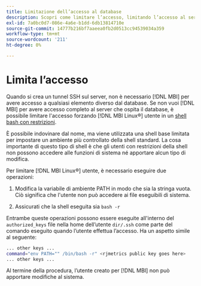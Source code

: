 ```yaml
---
title: Limitazione dell’accesso al database
description: Scopri come limitare l’accesso, limitando l’accesso al server che ospita il database.
exl-id: 7a0bc0d7-086e-4a6e-b1dd-6db13814710e
source-git-commit: 14777b216bf7aaeea0fb2d0513cc94539034a359
workflow-type: tm+mt
source-wordcount: '211'
ht-degree: 0%

---
```


# Limita l’accesso

Quando si crea un tunnel SSH sul server, non è necessario [!DNL MBI] per avere accesso a qualsiasi elemento diverso dal database. Se non vuoi [!DNL MBI] per avere accesso completo al server che ospita il database, è possibile limitare l&#39;accesso forzando [!DNL MBI Linux®] utente in un [shell bash con restrizioni](https://www.gnu.org/software/bash/manual/html_node/The-Restricted-Shell.html).

È possibile indovinare dal nome, ma viene utilizzata una shell base limitata per impostare un ambiente più controllato della shell standard. La cosa importante di questo tipo di shell è che gli utenti con restrizioni della shell non possono accedere alle funzioni di sistema né apportare alcun tipo di modifica.

Per limitare [!DNL MBI Linux®] utente, è necessario eseguire due operazioni:

1. Modifica la variabile di ambiente PATH in modo che sia la stringa vuota. Ciò significa che l&#39;utente non può accedere ai file eseguibili di sistema.

1. Assicurati che la shell eseguita sia `bash -r`

Entrambe queste operazioni possono essere eseguite all&#39;interno del `authorized_keys` file nella home dell’utente `dir/.ssh` come parte del comando eseguito quando l’utente effettua l’accesso. Ha un aspetto simile al seguente:

```bash
... other keys ...
command="env PATH="" /bin/bash -r" <rjmetrics public key goes here>
... other keys ...
```

Al termine della procedura, l’utente creato per [!DNL MBI] non può apportare modifiche al sistema.

